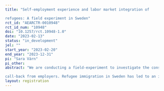 ```yaml
---
title: "Self-employment experience and labor market integration of
refugees: A field experiment in Sweden"
rct_id: "AEARCTR-0010948"
rct_id_num: "10948"
doi: "10.1257/rct.10948-1.0"
date: "2023-02-13"
status: "in_development"
jel: ""
start_year: "2023-02-20"
end_year: "2023-12-31"
pi: "Sara Värn"
pi_other:
abstract: "We are conducting a field-experiment to investigate the consequences of choosing to become self-employed on future employment prospects for non-European refugees in the Swedish labor market. We have designed a correspondence test that allows us to estimate a causal effect of self-employment experience, relative to continued wage employment and unemployment, on the likelihood of a positive
call-back from employers. Refugee immigration in Sweden has led to an increase in the workforce competing for jobs with low qualification requirements, all while unemployment for this group remains high. Without the human capital that is necessary to compete for job openings on the labor market in Sweden there might be few job opportunities, and one way to try bridging this deficiency has been to become self-employed. This study provides knowledge on whether investing in the host country’s human capital through self-employment, helps to overcome barriers for entering the labor market and increases the likelihood of employment for low-skilled refugee immigrants."
layout: registration
---
```


